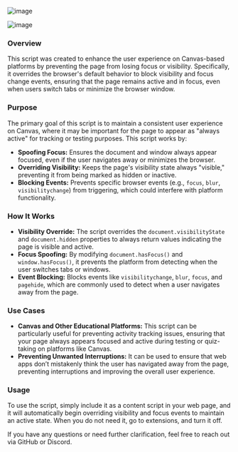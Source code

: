 ![image](https://github.com/user-attachments/assets/45b5bac3-b2c3-48fe-8e0d-8f81715740e6)


![image](https://github.com/user-attachments/assets/7e97c1a2-30c8-4e57-992b-e110c1bc32fc)


### Overview

This script was created to enhance the user experience on Canvas-based platforms by preventing the page from losing focus or visibility. Specifically, it overrides the browser's default behavior to block visibility and focus change events, ensuring that the page remains active and in focus, even when users switch tabs or minimize the browser window.

### Purpose

The primary goal of this script is to maintain a consistent user experience on  Canvas, where it may be important for the page to appear as "always active" for tracking or testing purposes. This script works by:
- **Spoofing Focus:** Ensures the document and window always appear focused, even if the user navigates away or minimizes the browser.
- **Overriding Visibility:** Keeps the page's visibility state always "visible," preventing it from being marked as hidden or inactive.
- **Blocking Events:** Prevents specific browser events (e.g., `focus`, `blur`, `visibilitychange`) from triggering, which could interfere with platform functionality.

### How It Works

- **Visibility Override:** The script overrides the `document.visibilityState` and `document.hidden` properties to always return values indicating the page is visible and active.
- **Focus Spoofing:** By modifying `document.hasFocus()` and `window.hasFocus()`, it prevents the platform from detecting when the user switches tabs or windows.
- **Event Blocking:** Blocks events like `visibilitychange`, `blur`, `focus`, and `pagehide`, which are commonly used to detect when a user navigates away from the page.

### Use Cases

- **Canvas and Other Educational Platforms:** This script can be particularly useful for preventing activity tracking issues, ensuring that your page always appears focused and active during testing or quiz-taking on platforms like Canvas.
- **Preventing Unwanted Interruptions:** It can be used to ensure that web apps don’t mistakenly think the user has navigated away from the page, preventing interruptions and improving the overall user experience.

### Usage

To use the script, simply include it as a content script in your web page, and it will automatically begin overriding visibility and focus events to maintain an active state. When you do not need it, go to extensions, and turn it off.

If you have any questions or need further clarification, feel free to reach out via GitHub or Discord.

